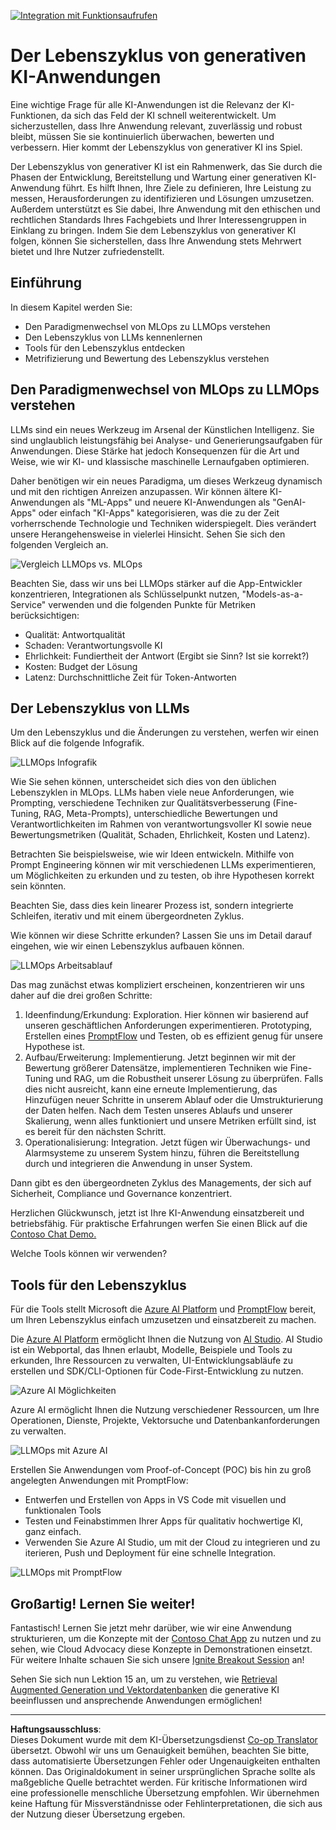 <!--
CO_OP_TRANSLATOR_METADATA:
{
  "original_hash": "b9d32511b27373a1b21b5789d4fda057",
  "translation_date": "2025-10-17T22:58:04+00:00",
  "source_file": "14-the-generative-ai-application-lifecycle/README.md",
  "language_code": "de"
}
-->
[![Integration mit Funktionsaufrufen](../../../translated_images/14-lesson-banner.066d74a31727ac121eeac06376a068a397d8e335281e63ce94130d11f516e46b.de.png)](https://youtu.be/ewtQY_RJrzs?si=dyJ2bjiljH7UUHCh)

# Der Lebenszyklus von generativen KI-Anwendungen

Eine wichtige Frage für alle KI-Anwendungen ist die Relevanz der KI-Funktionen, da sich das Feld der KI schnell weiterentwickelt. Um sicherzustellen, dass Ihre Anwendung relevant, zuverlässig und robust bleibt, müssen Sie sie kontinuierlich überwachen, bewerten und verbessern. Hier kommt der Lebenszyklus von generativer KI ins Spiel.

Der Lebenszyklus von generativer KI ist ein Rahmenwerk, das Sie durch die Phasen der Entwicklung, Bereitstellung und Wartung einer generativen KI-Anwendung führt. Es hilft Ihnen, Ihre Ziele zu definieren, Ihre Leistung zu messen, Herausforderungen zu identifizieren und Lösungen umzusetzen. Außerdem unterstützt es Sie dabei, Ihre Anwendung mit den ethischen und rechtlichen Standards Ihres Fachgebiets und Ihrer Interessengruppen in Einklang zu bringen. Indem Sie dem Lebenszyklus von generativer KI folgen, können Sie sicherstellen, dass Ihre Anwendung stets Mehrwert bietet und Ihre Nutzer zufriedenstellt.

## Einführung

In diesem Kapitel werden Sie:

- Den Paradigmenwechsel von MLOps zu LLMOps verstehen
- Den Lebenszyklus von LLMs kennenlernen
- Tools für den Lebenszyklus entdecken
- Metrifizierung und Bewertung des Lebenszyklus verstehen

## Den Paradigmenwechsel von MLOps zu LLMOps verstehen

LLMs sind ein neues Werkzeug im Arsenal der Künstlichen Intelligenz. Sie sind unglaublich leistungsfähig bei Analyse- und Generierungsaufgaben für Anwendungen. Diese Stärke hat jedoch Konsequenzen für die Art und Weise, wie wir KI- und klassische maschinelle Lernaufgaben optimieren.

Daher benötigen wir ein neues Paradigma, um dieses Werkzeug dynamisch und mit den richtigen Anreizen anzupassen. Wir können ältere KI-Anwendungen als "ML-Apps" und neuere KI-Anwendungen als "GenAI-Apps" oder einfach "KI-Apps" kategorisieren, was die zu der Zeit vorherrschende Technologie und Techniken widerspiegelt. Dies verändert unsere Herangehensweise in vielerlei Hinsicht. Sehen Sie sich den folgenden Vergleich an.

![Vergleich LLMOps vs. MLOps](../../../translated_images/01-llmops-shift.29bc933cb3bb0080a562e1655c0c719b71a72c3be6252d5c564b7f598987e602.de.png)

Beachten Sie, dass wir uns bei LLMOps stärker auf die App-Entwickler konzentrieren, Integrationen als Schlüsselpunkt nutzen, "Models-as-a-Service" verwenden und die folgenden Punkte für Metriken berücksichtigen:

- Qualität: Antwortqualität
- Schaden: Verantwortungsvolle KI
- Ehrlichkeit: Fundiertheit der Antwort (Ergibt sie Sinn? Ist sie korrekt?)
- Kosten: Budget der Lösung
- Latenz: Durchschnittliche Zeit für Token-Antworten

## Der Lebenszyklus von LLMs

Um den Lebenszyklus und die Änderungen zu verstehen, werfen wir einen Blick auf die folgende Infografik.

![LLMOps Infografik](../../../translated_images/02-llmops.70a942ead05a7645db740f68727d90160cb438ab71f0fb20548bc7fe5cad83ff.de.png)

Wie Sie sehen können, unterscheidet sich dies von den üblichen Lebenszyklen in MLOps. LLMs haben viele neue Anforderungen, wie Prompting, verschiedene Techniken zur Qualitätsverbesserung (Fine-Tuning, RAG, Meta-Prompts), unterschiedliche Bewertungen und Verantwortlichkeiten im Rahmen von verantwortungsvoller KI sowie neue Bewertungsmetriken (Qualität, Schaden, Ehrlichkeit, Kosten und Latenz).

Betrachten Sie beispielsweise, wie wir Ideen entwickeln. Mithilfe von Prompt Engineering können wir mit verschiedenen LLMs experimentieren, um Möglichkeiten zu erkunden und zu testen, ob ihre Hypothesen korrekt sein könnten.

Beachten Sie, dass dies kein linearer Prozess ist, sondern integrierte Schleifen, iterativ und mit einem übergeordneten Zyklus.

Wie können wir diese Schritte erkunden? Lassen Sie uns im Detail darauf eingehen, wie wir einen Lebenszyklus aufbauen können.

![LLMOps Arbeitsablauf](../../../translated_images/03-llm-stage-flows.3a1e1c401235a6cfa886ed6ba04aa52a096a545e1bc44fa54d7d5983a7201892.de.png)

Das mag zunächst etwas kompliziert erscheinen, konzentrieren wir uns daher auf die drei großen Schritte:

1. Ideenfindung/Erkundung: Exploration. Hier können wir basierend auf unseren geschäftlichen Anforderungen experimentieren. Prototyping, Erstellen eines [PromptFlow](https://microsoft.github.io/promptflow/index.html?WT.mc_id=academic-105485-koreyst) und Testen, ob es effizient genug für unsere Hypothese ist.
2. Aufbau/Erweiterung: Implementierung. Jetzt beginnen wir mit der Bewertung größerer Datensätze, implementieren Techniken wie Fine-Tuning und RAG, um die Robustheit unserer Lösung zu überprüfen. Falls dies nicht ausreicht, kann eine erneute Implementierung, das Hinzufügen neuer Schritte in unserem Ablauf oder die Umstrukturierung der Daten helfen. Nach dem Testen unseres Ablaufs und unserer Skalierung, wenn alles funktioniert und unsere Metriken erfüllt sind, ist es bereit für den nächsten Schritt.
3. Operationalisierung: Integration. Jetzt fügen wir Überwachungs- und Alarmsysteme zu unserem System hinzu, führen die Bereitstellung durch und integrieren die Anwendung in unser System.

Dann gibt es den übergeordneten Zyklus des Managements, der sich auf Sicherheit, Compliance und Governance konzentriert.

Herzlichen Glückwunsch, jetzt ist Ihre KI-Anwendung einsatzbereit und betriebsfähig. Für praktische Erfahrungen werfen Sie einen Blick auf die [Contoso Chat Demo.](https://nitya.github.io/contoso-chat/?WT.mc_id=academic-105485-koreys)

Welche Tools können wir verwenden?

## Tools für den Lebenszyklus

Für die Tools stellt Microsoft die [Azure AI Platform](https://azure.microsoft.com/solutions/ai/?WT.mc_id=academic-105485-koreys) und [PromptFlow](https://microsoft.github.io/promptflow/index.html?WT.mc_id=academic-105485-koreyst) bereit, um Ihren Lebenszyklus einfach umzusetzen und einsatzbereit zu machen.

Die [Azure AI Platform](https://azure.microsoft.com/solutions/ai/?WT.mc_id=academic-105485-koreys) ermöglicht Ihnen die Nutzung von [AI Studio](https://ai.azure.com/?WT.mc_id=academic-105485-koreys). AI Studio ist ein Webportal, das Ihnen erlaubt, Modelle, Beispiele und Tools zu erkunden, Ihre Ressourcen zu verwalten, UI-Entwicklungsabläufe zu erstellen und SDK/CLI-Optionen für Code-First-Entwicklung zu nutzen.

![Azure AI Möglichkeiten](../../../translated_images/04-azure-ai-platform.80203baf03a12fa8b166e194928f057074843d1955177baf0f5b53d50d7b6153.de.png)

Azure AI ermöglicht Ihnen die Nutzung verschiedener Ressourcen, um Ihre Operationen, Dienste, Projekte, Vektorsuche und Datenbankanforderungen zu verwalten.

![LLMOps mit Azure AI](../../../translated_images/05-llm-azure-ai-prompt.a5ce85cdbb494bdf95420668e3464aae70d8b22275a744254e941dd5e73ae0d2.de.png)

Erstellen Sie Anwendungen vom Proof-of-Concept (POC) bis hin zu groß angelegten Anwendungen mit PromptFlow:

- Entwerfen und Erstellen von Apps in VS Code mit visuellen und funktionalen Tools
- Testen und Feinabstimmen Ihrer Apps für qualitativ hochwertige KI, ganz einfach.
- Verwenden Sie Azure AI Studio, um mit der Cloud zu integrieren und zu iterieren, Push und Deployment für eine schnelle Integration.

![LLMOps mit PromptFlow](../../../translated_images/06-llm-promptflow.a183eba07a3a7fdf4aa74db92a318b8cbbf4a608671f6b166216358d3203d8d4.de.png)

## Großartig! Lernen Sie weiter!

Fantastisch! Lernen Sie jetzt mehr darüber, wie wir eine Anwendung strukturieren, um die Konzepte mit der [Contoso Chat App](https://nitya.github.io/contoso-chat/?WT.mc_id=academic-105485-koreyst) zu nutzen und zu sehen, wie Cloud Advocacy diese Konzepte in Demonstrationen einsetzt. Für weitere Inhalte schauen Sie sich unsere [Ignite Breakout Session](https://www.youtube.com/watch?v=DdOylyrTOWg) an!

Sehen Sie sich nun Lektion 15 an, um zu verstehen, wie [Retrieval Augmented Generation und Vektordatenbanken](../15-rag-and-vector-databases/README.md?WT.mc_id=academic-105485-koreyst) die generative KI beeinflussen und ansprechende Anwendungen ermöglichen!

---

**Haftungsausschluss**:  
Dieses Dokument wurde mit dem KI-Übersetzungsdienst [Co-op Translator](https://github.com/Azure/co-op-translator) übersetzt. Obwohl wir uns um Genauigkeit bemühen, beachten Sie bitte, dass automatisierte Übersetzungen Fehler oder Ungenauigkeiten enthalten können. Das Originaldokument in seiner ursprünglichen Sprache sollte als maßgebliche Quelle betrachtet werden. Für kritische Informationen wird eine professionelle menschliche Übersetzung empfohlen. Wir übernehmen keine Haftung für Missverständnisse oder Fehlinterpretationen, die sich aus der Nutzung dieser Übersetzung ergeben.